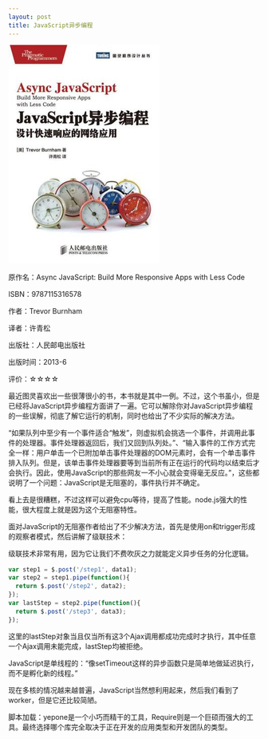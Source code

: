 ```yaml
---
layout: post
title: JavaScript异步编程
---
```

<img class="cover" src="/images/2013/12/9787115316578.jpg" />

原作名：Async JavaScript: Build More Responsive Apps with Less Code

ISBN：9787115316578

作者：Trevor Burnham  

译者：许青松 

出版社：人民邮电出版社

出版时间：2013-6

评价：☆☆☆☆

最近图灵喜欢出一些很薄很小的书，本书就是其中一例。不过，这个书虽小，但是已经将JavaScript异步编程方面讲了一遍。它可以解除你对JavaScript异步编程的一些误解，彻底了解它运行的机制，同时也给出了不少实际的解决方法。

“如果队列中至少有一个事件适合“触发”，则虚拟机会挑选一个事件，并调用此事件的处理器。事件处理器返回后，我们又回到队列处。”、“输入事件的工作方式完全一样：用户单击一个已附加单击事件处理器的DOM元素时，会有一个单击事件排入队列。但是，该单击事件处理器要等到当前所有正在运行的代码均以结束后才会执行。因此，使用JavaScript的那些网友一不小心就会变得毫无反应。”，这些都说明了一个问题：JavaScript是无阻塞的，事件执行并不确定。

看上去是很糟糕，不过这样可以避免cpu等待，提高了性能。node.js强大的性能，很大程度上就是因为这个无阻塞特性。 

面对JavaScript的无阻塞作者给出了不少解决方法，首先是使用on和trigger形成的观察者模式，然后讲解了级联技术：

级联技术非常有用，因为它让我们不费吹灰之力就能定义异步任务的分化逻辑。

```javascript
var step1 = $.post('/step1', data1);
var step2 = step1.pipe(function(){
  return $.post('/step2', data2);
});
var lastStep = step2.pipe(function(){
  return $.post('/step3', data3);
});
```

这里的lastStep对象当且仅当所有这3个Ajax调用都成功完成时才执行，其中任意一个Ajax调用未能完成，lastStep均被拒绝。

JavaScript是单线程的：“像setTimeout这样的异步函数只是简单地做延迟执行，而不是孵化新的线程。”

现在多核的情况越来越普遍，JavaScript当然想利用起来，然后我们看到了worker，但是它还比较简陋。

脚本加载：yepone是一个小巧而精干的工具，Require则是一个巨硕而强大的工具。最终选择哪个库完全取决于正在开发的应用类型和开发团队的类型。